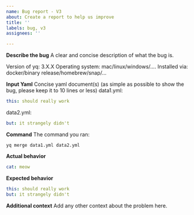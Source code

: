 ```yaml
---
name: Bug report - V3
about: Create a report to help us improve
title: ''
labels: bug, v3
assignees: ''

---
```


**Describe the bug**
A clear and concise description of what the bug is.

Version of yq: 3.X.X
Operating system: mac/linux/windows/....
Installed via: docker/binary release/homebrew/snap/...

**Input Yaml**
Concise yaml document(s) (as simple as possible to show the bug, please keep it to 10 lines or less)
data1.yml:
```yaml
this: should really work
```

data2.yml:
```yaml
but: it strangely didn't
```

**Command**
The command you ran:
```
yq merge data1.yml data2.yml
```

**Actual behavior**

```yaml
cat: meow
```

**Expected behavior**

```yaml
this: should really work
but: it strangely didn't
```

**Additional context**
Add any other context about the problem here.
